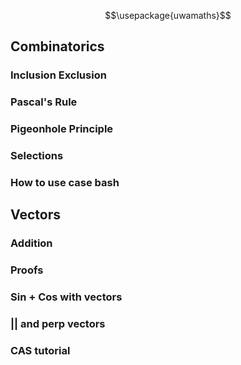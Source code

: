 $$\usepackage{uwamaths}$$
## Combinatorics
### Inclusion Exclusion
### Pascal's Rule
### Pigeonhole Principle
### Selections
### How to use case bash
## Vectors
### Addition
### Proofs
### Sin + Cos with vectors
### || and perp vectors
### CAS tutorial